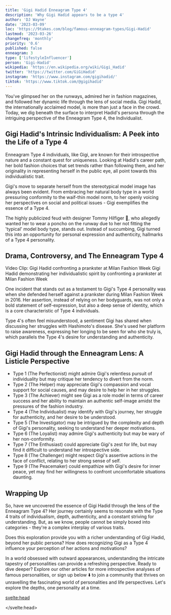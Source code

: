 ```yaml
---
title: 'Gigi Hadid Enneagram Type 4'
description: 'Why Gigi Hadid appears to be a type 4'
author: 'DJ Wayne'
date: '2023-03-09'
loc: 'https://9takes.com/blog/famous-enneagram-types/Gigi-Hadid'
lastmod: '2023-03-26'
changefreq: 'monthly'
priority: '0.6'
published: false
enneagram: 3
type: ['lifestyleInfluencer']
person: 'Gigi-Hadid'
wikipedia: 'https://en.wikipedia.org/wiki/Gigi_Hadid'
twitter: 'https://twitter.com/GiGiHadid'
instagram: 'https://www.instagram.com/gigihadid/'
tiktok: 'https://www.tiktok.com/@gigihadid'
---
```


<!-- zayn and yolanda
yolanda hadid zayn
zayn yolanda
zayn malik and yolanda hadid
gigi hadid leonardo dicaprio
leonardo dicaprio gigi hadid
gigi hadid and zayn malik
gigi and zayn
leo and gigi
gigi hadid khai
gigi hadid dicaprio
zayn malik yolanda hadid
jelena noura hadid
yolanda hadid zayn malik
jj hadid
yolanda hadid and zayn malik
khai gigi
gigi hadid sports illustrated
gig8 hadid
rhobh yolanda -->

<!-- Notes: Gigi is most likely not a 1,3 or an 8. She is pretty meek and mild-- almost shy. Her mother pushed her to be a model and have a specific body type. There was also the fight between Zayn and her mom-- where she took her mother's side. I could see her as a 6-- although this is just based off the little I know. -->
<!-- <script>
	import  PopCard  from "../../../lib/components/atoms/PopCard.svelte";
</script>
<div
	style="display: flex;
    justify-content: center;
    margin: 1rem 0;
	"
>
	<PopCard
		image={`/types/7s/${'Gigi-Hadid'}.webp`}
		showIcon={false}
		enneagramType=""
		displayText="Gigi Hadid"
		subtext=""
	/>
</div> -->

<p class="firstLetter">You've glimpsed her on the runways, admired her in fashion magazines, and followed her dynamic life through the lens of social media. Gigi Hadid, the internationally acclaimed model, is more than just a face in the crowd. Today, we dig beneath the surface to interpret Hadid's persona through the intriguing perspective of the Enneagram Type 4, the Individualist.</p>

## Gigi Hadid's Intrinsic Individualism: A Peek into the Life of a Type 4

<!-- Gigi Hadid on a runway
Gigi Hadid on a runway, showcasing her individualistic sense of style -->

Enneagram Type 4 individuals, like Gigi, are known for their introspective nature and a constant quest for uniqueness. Looking at Hadid's career path, her bold fashion choices that set trends rather than following them, and her originality in representing herself in the public eye, all point towards this individualistic trait.

Gigi's move to separate herself from the stereotypical model image has always been evident. From embracing her natural body type in a world pressuring conformity to the waif-thin model norm, to her openly voicing her perspectives on social and political issues - Gigi exemplifies the essence of a Type 4.

The highly publicized feud with designer Tommy Hilfiger 🥊, who allegedly wanted her to wear a poncho on the runway due to her not fitting the 'typical' model body type, stands out. Instead of succumbing, Gigi turned this into an opportunity for personal expression and authenticity, hallmarks of a Type 4 personality.

## Drama, Controversy, and The Enneagram Type 4

Video Clip: Gigi Hadid confronting a prankster at Milan Fashion Week
Gigi Hadid demonstrating her individualistic spirit by confronting a prankster at Milan Fashion Week

One incident that stands out as a testament to Gigi's Type 4 personality was when she defended herself against a prankster during Milan Fashion Week in 2016. Her assertion, instead of relying on her bodyguards, was not only a bold statement of self-expression, but also a deep sense of identity, which is a core characteristic of Type 4 individuals.

Type 4's often feel misunderstood, a sentiment Gigi has shared when discussing her struggles with Hashimoto's disease. She's used her platform to raise awareness, expressing her longing to be seen for who she truly is, which parallels the Type 4's desire for understanding and authenticity.

## Gigi Hadid through the Enneagram Lens: A Listicle Perspective

- Type 1 (The Perfectionist) might admire Gigi's relentless pursuit of individuality but may critique her tendency to divert from the norm.
- Type 2 (The Helper) may appreciate Gigi's compassion and vocal support for social causes, and may desire to help her in her struggles.
- Type 3 (The Achiever) might see Gigi as a role model in terms of career success and her ability to maintain an authentic self-image amidst the pressures of the fashion industry.
- Type 4 (The Individualist) may identify with Gigi's journey, her struggle for authenticity, and her desire to be understood.
- Type 5 (The Investigator) may be intrigued by the complexity and depth of Gigi's personality, seeking to understand her deeper motivations.
- Type 6 (The Loyalist) may admire Gigi's authenticity but may be wary of her non-conformity.
- Type 7 (The Enthusiast) could appreciate Gigi's zest for life, but may find it difficult to understand her introspective side.
- Type 8 (The Challenger) might respect Gigi's assertive actions in the face of conflict, relating to her strong sense of self.
- Type 9 (The Peacemaker) could empathize with Gigi's desire for inner peace, yet may find her willingness to confront uncomfortable situations daunting.

## Wrapping Up

So, have we uncovered the essence of Gigi Hadid through the lens of the Enneagram Type 4? Her journey certainly seems to resonate with the Type 4 traits of individualism, depth, authenticity, and a constant striving for understanding. But, as we know, people cannot be simply boxed into categories - they're a complex interplay of various traits.

Does this exploration provide you with a richer understanding of Gigi Hadid, beyond her public persona? How does recognizing Gigi as a Type 4 influence your perception of her actions and motivations?

In a world obsessed with outward appearances, understanding the intricate tapestry of personalities can provide a refreshing perspective. Ready to dive deeper? Explore our other articles for more introspective analyses of famous personalities, or sign up below ⬇️ to join a community that thrives on unravelling the fascinating world of personalities and life perspectives. Let's explore the depths, one personality at a time.

<svelte:head>

</svelte:head>
